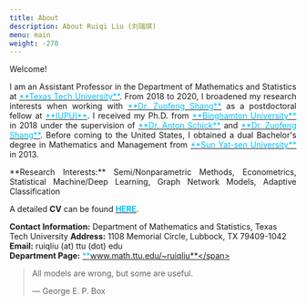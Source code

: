 ```yaml
---
title: About
description: About Ruiqi Liu (刘瑞琪)
menu: main
weight: -270
---
```


Welcome! 
<p style='text-align: justify;'>
I am an Assistant Professor in the Department of Mathematics and Statistics at <a href="https://www.depts.ttu.edu/math/
" target="_blank"><span style="color:#00BFFF">**Texas Tech University**</span></a>.
From 2018 to 2020, I broadened my research interests when working with <a href="https://scholar.google.com/citations?user=5iA1iRoAAAAJ&hl=en
" target="_blank"><span style="color:#00BFFF">**Dr. Zuofeng Shang**</span></a> as a postdoctoral fellow at <a href="https://math.iupui.edu/
" target="_blank"><span style="color:#00BFFF">**IUPUI**</span></a>. I received my Ph.D. from <a href="https://www2.math.binghamton.edu/p/start
" target="_blank"><span style="color:#00BFFF">**Binghamton University**</span></a> in 2018 under the supervision of <a href="https://www2.math.binghamton.edu/p/people/anton/start
" target="_blank"><span style="color:#00BFFF">**Dr. Anton Schick**</span></a> and <a href="https://scholar.google.com/citations?user=5iA1iRoAAAAJ&hl=en
" target="_blank"><span style="color:#00BFFF">**Dr. Zuofeng Shang**</span></a>. Before coming to the United States, I obtained a dual Bachelor's degree in Mathematics and Management from  <a href="http://www.sysu.edu.cn/2012/en/index.htm
" target="_blank"><span style="color:#00BFFF">**Sun Yat-sen University**</span></a> in 2013.

<p style='text-align: justify;'>
**Research Interests:** Semi/Nonparametric Methods, Econometrics, Statistical Machine/Deep Learning, Graph Network Models, Adaptive Classification

A detailed **CV** can be found <a href="https://www.dropbox.com/s/akub1e15q87lezk/RuiqiLiu_CV.pdf?dl=0" target="_blank"><span style="color:#00BFFF">**HERE**</span></a>.


**Contact Information:** Department of Mathematics and Statistics, Texas Tech University
**Address:** 1108 Memorial Circle, Lubbock, TX 79409-1042<br>
**Email:** ruiqliu (at) ttu (dot) edu<br>
**Department Page:** <a href="https://www.math.ttu.edu/~ruiqliu" target="_blank"><span style="color:#00BFFF">**www.math.ttu.edu/~ruiqliu**</span></a>

> All models are wrong, but some are useful.
> 
> — George E. P. Box

<!--<span style="color:#87CEFA">xx</span>-->
